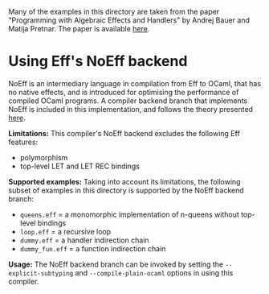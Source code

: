 Many of the examples in this directory are taken from the paper
"Programming with Algebraic Effects and Handlers" by Andrej Bauer and
Matija Pretnar. The paper is available [here](http://arxiv.org/abs/1203.1539).

# Using Eff's NoEff backend

NoEff is an intermediary language in compilation from Eff to OCaml, that has
no native effects, and is introduced for optimising the performance of compiled OCaml programs. 
A compiler backend branch that implements NoEff is included in this implementation, and follows
the theory presented [here](https://arxiv.org/abs/2005.13814).

**Limitations:** This compiler's NoEff backend excludes the following Eff features:
- polymorphism
- top-level LET and LET REC bindings

**Supported examples:** Taking into account its limitations, the following subset of examples 
in this directory is supported by the NoEff backend branch:
- `queens.eff` = a monomorphic implementation of n-queens without top-level bindings
- `loop.eff` = a recursive loop
- `dummy.eff` = a handler indirection chain
- `dummy_fun.eff` = a function indirection chain

**Usage:** The NoEff backend branch can be invoked by setting the `--explicit-subtyping`
and `--compile-plain-ocaml` options in using this compiler. 
